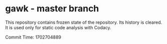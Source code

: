 # gawk - master branch

This repository contains frozen state of the repository.
Its history is cleared. It is used only for static code
analysis with Codacy.

Commit Time: 1702704889